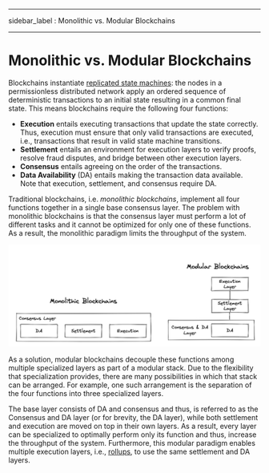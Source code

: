 - - -
sidebar_label : Monolithic vs. Modular Blockchains
- - -

# Monolithic vs. Modular Blockchains

Blockchains instantiate [replicated state machines](https://dl.acm.org/doi/abs/10.1145/98163.98167): the nodes in a permissionless distributed network apply an ordered sequence of deterministic transactions to an initial state resulting in a common final state. This means blockchains require the following four functions:

- __Execution__ entails executing transactions that update the state correctly. Thus, execution must ensure that only valid transactions are executed, i.e., transactions that result in valid state machine transitions.
- __Settlement__ entails an environment for execution layers to verify proofs, resolve fraud disputes, and bridge between other execution layers.
- __Consensus__ entails agreeing on the order of the transactions.
- __Data Availability__ (DA) entails making the transaction data available. Note that execution, settlement, and consensus require DA.

Traditional blockchains, i.e. _monolithic blockchains_, implement all four functions together in a single base consensus layer. The problem with monolithic blockchains is that the consensus layer must perform a lot of different tasks and it cannot be optimized for only one of these functions. As a result, the monolithic paradigm limits the throughput of the system.

![Modular VS Monolithic](/img/concepts/monolithic-modular.png)

As a solution, modular blockchains decouple these functions among multiple specialized layers as part of a modular stack. Due to the flexibility that specialization provides, there are many possibilities in which that stack can be arranged. For example, one such arrangement is the separation of the four functions into three specialized layers.

The base layer consists of DA and consensus and thus, is referred to as the Consensus and DA layer (or for brevity, the DA layer), while both settlement and execution are moved on top in their own layers. As a result, every layer can be specialized to optimally perform only its function and thus, increase the throughput of the system. Furthermore, this modular paradigm enables multiple execution layers, i.e., [rollups](https://vitalik.ca/general/2021/01/05/rollup.html), to use the same settlement and DA layers.
